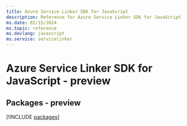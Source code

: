 ```yaml
---
title: Azure Service Linker SDK for JavaScript
description: Reference for Azure Service Linker SDK for JavaScript
ms.date: 02/15/2024
ms.topic: reference
ms.devlang: javascript
ms.service: servicelinker
---
```

# Azure Service Linker SDK for JavaScript - preview
## Packages - preview
[!INCLUDE [packages](service-linker-index.md)]